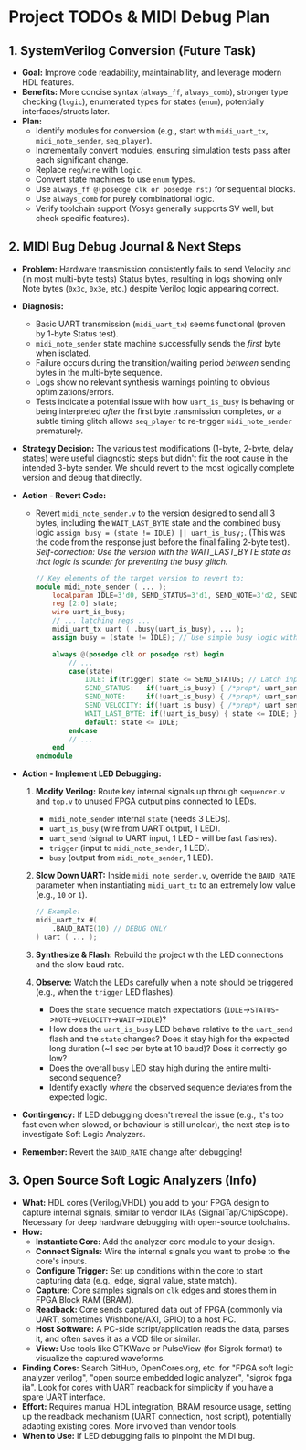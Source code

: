# Project TODOs & MIDI Debug Plan

## 1. SystemVerilog Conversion (Future Task)

* **Goal:** Improve code readability, maintainability, and leverage modern HDL features.
* **Benefits:** More concise syntax (`always_ff`, `always_comb`), stronger type checking (`logic`), enumerated types for states (`enum`), potentially interfaces/structs later.
* **Plan:**
  * Identify modules for conversion (e.g., start with `midi_uart_tx`, `midi_note_sender`, `seq_player`).
  * Incrementally convert modules, ensuring simulation tests pass after each significant change.
  * Replace `reg`/`wire` with `logic`.
  * Convert state machines to use `enum` types.
  * Use `always_ff @(posedge clk or posedge rst)` for sequential blocks.
  * Use `always_comb` for purely combinational logic.
  * Verify toolchain support (Yosys generally supports SV well, but check specific features).

## 2. MIDI Bug Debug Journal & Next Steps

* **Problem:** Hardware transmission consistently fails to send Velocity and (in most multi-byte tests) Status bytes, resulting in logs showing only Note bytes (`0x3c`, `0x3e`, etc.) despite Verilog logic appearing correct.
* **Diagnosis:**
  * Basic UART transmission (`midi_uart_tx`) seems functional (proven by 1-byte Status test).
  * `midi_note_sender` state machine successfully sends the *first* byte when isolated.
  * Failure occurs during the transition/waiting period *between* sending bytes in the multi-byte sequence.
  * Logs show no relevant synthesis warnings pointing to obvious optimizations/errors.
  * Tests indicate a potential issue with how `uart_is_busy` is behaving or being interpreted *after* the first byte transmission completes, *or* a subtle timing glitch allows `seq_player` to re-trigger `midi_note_sender` prematurely.
* **Strategy Decision:** The various test modifications (1-byte, 2-byte, delay states) were useful diagnostic steps but didn't fix the root cause in the intended 3-byte sender. We should revert to the most logically complete version and debug that directly.
* **Action - Revert Code:**
  * Revert `midi_note_sender.v` to the version designed to send all 3 bytes, including the `WAIT_LAST_BYTE` state and the combined busy logic `assign busy = (state != IDLE) || uart_is_busy;`. (This was the code from the response just before the final failing 2-byte test). *Self-correction: Use the version with the WAIT_LAST_BYTE state as that logic is sounder for preventing the busy glitch.*

    ```verilog
    // Key elements of the target version to revert to:
    module midi_note_sender ( ... );
        localparam IDLE=3'd0, SEND_STATUS=3'd1, SEND_NOTE=3'd2, SEND_VELOCITY=3'd3, WAIT_LAST_BYTE=3'd4;
        reg [2:0] state;
        wire uart_is_busy;
        // ... latching regs ...
        midi_uart_tx uart ( .busy(uart_is_busy), ... );
        assign busy = (state != IDLE); // Use simple busy logic with WAIT_LAST_BYTE state

        always @(posedge clk or posedge rst) begin
            // ...
            case(state)
                IDLE: if(trigger) state <= SEND_STATUS; // Latch inputs here
                SEND_STATUS:   if(!uart_is_busy) { /*prep*/ uart_send_d <= 1; state <= SEND_NOTE; }
                SEND_NOTE:     if(!uart_is_busy) { /*prep*/ uart_send_d <= 1; state <= SEND_VELOCITY; }
                SEND_VELOCITY: if(!uart_is_busy) { /*prep*/ uart_send_d <= 1; state <= WAIT_LAST_BYTE; } // Go to WAIT
                WAIT_LAST_BYTE: if(!uart_is_busy) { state <= IDLE; } // Wait here
                default: state <= IDLE;
            endcase
            // ...
        end
    endmodule
    ```

* **Action - Implement LED Debugging:**
    1. **Modify Verilog:** Route key internal signals up through `sequencer.v` and `top.v` to unused FPGA output pins connected to LEDs.
        * `midi_note_sender` internal `state` (needs 3 LEDs).
        * `uart_is_busy` (wire from UART output, 1 LED).
        * `uart_send` (signal to UART input, 1 LED - will be fast flashes).
        * `trigger` (input to `midi_note_sender`, 1 LED).
        * `busy` (output from `midi_note_sender`, 1 LED).
    2. **Slow Down UART:** Inside `midi_note_sender.v`, override the `BAUD_RATE` parameter when instantiating `midi_uart_tx` to an extremely low value (e.g., `10` or `1`).

        ```verilog
        // Example:
        midi_uart_tx #(
            .BAUD_RATE(10) // DEBUG ONLY
        ) uart ( ... );
        ```

    3. **Synthesize & Flash:** Rebuild the project with the LED connections and the slow baud rate.
    4. **Observe:** Watch the LEDs carefully when a note should be triggered (e.g., when the `trigger` LED flashes).
        * Does the `state` sequence match expectations (`IDLE`->`STATUS`->`NOTE`->`VELOCITY`->`WAIT`->`IDLE`)?
        * How does the `uart_is_busy` LED behave relative to the `uart_send` flash and the `state` changes? Does it stay high for the expected long duration (~1 sec per byte at 10 baud)? Does it correctly go low?
        * Does the overall `busy` LED stay high during the entire multi-second sequence?
        * Identify exactly *where* the observed sequence deviates from the expected logic.
* **Contingency:** If LED debugging doesn't reveal the issue (e.g., it's too fast even when slowed, or behaviour is still unclear), the next step is to investigate Soft Logic Analyzers.
* **Remember:** Revert the `BAUD_RATE` change after debugging!

## 3. Open Source Soft Logic Analyzers (Info)

* **What:** HDL cores (Verilog/VHDL) you add to your FPGA design to capture internal signals, similar to vendor ILAs (SignalTap/ChipScope). Necessary for deep hardware debugging with open-source toolchains.
* **How:**
  * **Instantiate Core:** Add the analyzer core module to your design.
  * **Connect Signals:** Wire the internal signals you want to probe to the core's inputs.
  * **Configure Trigger:** Set up conditions within the core to start capturing data (e.g., edge, signal value, state match).
  * **Capture:** Core samples signals on `clk` edges and stores them in FPGA Block RAM (BRAM).
  * **Readback:** Core sends captured data out of FPGA (commonly via UART, sometimes Wishbone/AXI, GPIO) to a host PC.
  * **Host Software:** A PC-side script/application reads the data, parses it, and often saves it as a VCD file or similar.
  * **View:** Use tools like GTKWave or PulseView (for Sigrok format) to visualize the captured waveforms.
* **Finding Cores:** Search GitHub, OpenCores.org, etc. for "FPGA soft logic analyzer verilog", "open source embedded logic analyzer", "sigrok fpga ila". Look for cores with UART readback for simplicity if you have a spare UART interface.
* **Effort:** Requires manual HDL integration, BRAM resource usage, setting up the readback mechanism (UART connection, host script), potentially adapting existing cores. More involved than vendor tools.
* **When to Use:** If LED debugging fails to pinpoint the MIDI bug.
